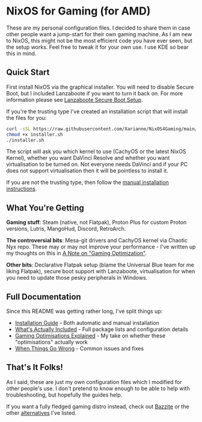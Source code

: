 # NixOS for Gaming (for AMD)

These are my personal configuration files. I decided to share them in case other people want a jump-start for their own gaming machine. As I am new to NixOS, this might not be the most efficient code you have ever seen, but the setup works. Feel free to tweak it for your own use. I use KDE so bear this in mind.

## Quick Start

First install NixOS via the graphical installer. You will need to disable Secure Boot, but I included Lanzaboote if you want to turn it back on. For more information please see [Lanzaboote Secure Boot Setup](docs/installation.md#lanzaboote-secure-boot-setup).

If you're the trusting type I've created an installation script that will install the files for you:

```bash
curl -sSL https://raw.githubusercontent.com/Xarianne/NixOS4Gaming/main/nixos4gaming-installer-amd.sh -o installer.sh
chmod +x installer.sh 
./installer.sh
```

The script will ask you which kernel to use (CachyOS or the latest NixOS Kernel), whether you want DaVinci Resolve and whether you want virtualisation to be turned on. Not everyone needs DaVinci and if your PC does not support virtualisation then it will be pointless to install it.

If you are not the trusting type, then follow the [manual installation instructions](docs/installation.md).

## What You're Getting

**Gaming stuff**: Steam (native, not Flatpak), Proton Plus for custom Proton versions, Lutris, MangoHud, Discord, RetroArch.

**The controversial bits**: Mesa-git drivers and CachyOS kernel via Chaotic Nyx repo. These may or may not improve your performance - I've written up my thoughts on this in [A Note on "Gaming Optimization"](docs/gaming-optimisations.md).

**Other bits**: Declarative Flatpak setup (blame the Universal Blue team for me liking Flatpak), secure boot support with Lanzaboote, virtualisation for when you need to update those pesky peripherals in Windows.

## Full Documentation

Since this README was getting rather long, I've split things up:

- [Installation Guide](docs/installation.md) - Both automatic and manual installation
- [What's Actually Included](docs/configuration.md) - Full package lists and configuration details  
- [Gaming Optimisations Explained](docs/gaming-optimisations.md) - My take on whether these "optimisations" actually work
- [When Things Go Wrong](docs/troubleshooting.md) - Common issues and fixes

## That's It Folks!

As I said, these are just my own configuration files which I modified for other people's use. I don't pretend to know enough to be able to help with troubleshooting, but hopefully the guides help.

If you want a fully fledged gaming distro instead, check out [Bazzite](https://bazzite.gg) or the other [alternatives](docs/alternatives.md) I've listed.
